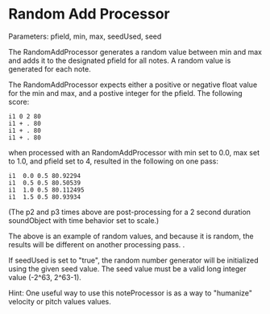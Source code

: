 # Random Add Processor

Parameters: pfield, min, max, seedUsed, seed

The RandomAddProcessor generates a random value between min and max and
adds it to the designated pfield for all notes. A random value is
generated for each note.

The RandomAddProcessor expects either a positive or negative float value
for the min and max, and a postive integer for the pfield. The following
score:

    i1 0 2 80
    i1 + . 80
    i1 + . 80
    i1 + . 80

when processed with an RandomAddProcessor with min set to 0.0, max set
to 1.0, and pfield set to 4, resulted in the following on one pass:

    i1  0.0 0.5 80.92294
    i1  0.5 0.5 80.50539
    i1  1.0 0.5 80.112495
    i1  1.5 0.5 80.93934

(The p2 and p3 times above are post-processing for a 2 second duration
soundObject with time behavior set to scale.)

The above is an example of random values, and because it is random, the
results will be different on another processing pass. .

If seedUsed is set to "true", the random number generator will be
initialized using the given seed value. The seed value must be a valid
long integer value (-2^63, 2^63-1).

Hint: One useful way to use this noteProcessor is as a way to "humanize"
velocity or pitch values values.
